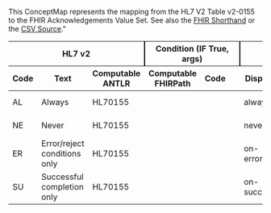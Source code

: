 
This ConceptMap represents the mapping from the HL7 V2 Table v2-0155 to the FHIR Acknowledgements Value Set. See also the <a href='https://github.com/HL7/v2-to-fhir/blob/master/tank/ConceptMap v2-0155 to Acknowledgements.fsh'>FHIR Shorthand</a> or the <a href='https://github.com/HL7/v2-to-fhir/blob/master/mappings/'>CSV Source</a>."
<table class='grid'><thead>
<tr><th colspan='3' style='border-right: 2px solid black;'>HL7 v2</th><th colspan='3' style='border-right: 2px solid black;'>Condition (IF True, args)</th><th colspan='4'>HL7 FHIR</th><th>Comments</th></tr>
<tr><th>Code</th><th>Text</th><th>Computable ANTLR</th><th>Computable FHIRPath</th><th>Code</th><th>&#xA0;</th><th>Display</th><th>Code System</th><th>&#xA0;</th></tr></thead>
<tbody>
<tr><td>AL</td><td>Always</td><td style='border-right: 2px'>HL70155</td><td></td><td></td><td style='border-right: 2px'></td><td>always</td><td></td><td>Always</td><td>http://hl7.org/fhir/messageheader-response-request</td><td></td></tr>
<tr><td>NE</td><td>Never</td><td style='border-right: 2px'>HL70155</td><td></td><td></td><td style='border-right: 2px'></td><td>never</td><td></td><td>Never</td><td>http://hl7.org/fhir/messageheader-response-request</td><td></td></tr>
<tr><td>ER</td><td>Error/reject conditions only</td><td style='border-right: 2px'>HL70155</td><td></td><td></td><td style='border-right: 2px'></td><td>on-error</td><td></td><td>Error/reject conditions only</td><td>http://hl7.org/fhir/messageheader-response-request</td><td></td></tr>
<tr><td>SU</td><td>Successful completion only</td><td style='border-right: 2px'>HL70155</td><td></td><td></td><td style='border-right: 2px'></td><td>on-success</td><td></td><td>Successful completion only</td><td>http://hl7.org/fhir/messageheader-response-request</td><td></td></tr>
</tbody></table>
